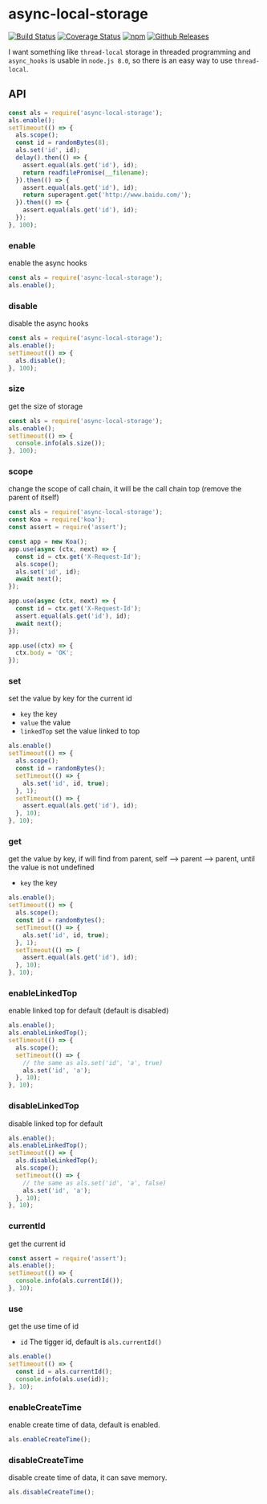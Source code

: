 # async-local-storage

[![Build Status](https://travis-ci.org/vicanso/async-local-storage.svg?branch=master)](https://travis-ci.org/vicanso/async-local-storage)
[![Coverage Status](https://img.shields.io/coveralls/vicanso/async-local-storage/master.svg?style=flat)](https://coveralls.io/r/vicanso/async-local-storage?branch=master)
[![npm](http://img.shields.io/npm/v/async-local-storage.svg?style=flat-square)](https://www.npmjs.org/package/async-local-storage)
[![Github Releases](https://img.shields.io/npm/dm/async-local-storage.svg?style=flat-square)](https://github.com/vicanso/async-local-storage)

I want something like `thread-local` storage in threaded programming and `async_hooks` is usable in `node.js 8.0`, so there is an easy way to use `thread-local`.

## API

```js
const als = require('async-local-storage');
als.enable();
setTimeout(() => {
  als.scope();
  const id = randomBytes(8);
  als.set('id', id);
  delay().then(() => {
    assert.equal(als.get('id'), id);
    return readfilePromise(__filename);
  }).then(() => {
    assert.equal(als.get('id'), id);
    return superagent.get('http://www.baidu.com/');
  }).then(() => {
    assert.equal(als.get('id'), id);
  });
}, 100);
```

### enable

enable the async hooks

```js
const als = require('async-local-storage');
als.enable();
```

### disable

disable the async hooks

```js
const als = require('async-local-storage');
als.enable();
setTimeout(() => {
  als.disable();
}, 100);
```

### size

get the size of storage

```js
const als = require('async-local-storage');
als.enable();
setTimeout(() => {
  console.info(als.size());
}, 100);
```

### scope

change the scope of call chain, it will be the call chain top (remove the parent of itself)

```js
const als = require('async-local-storage');
const Koa = require('koa');
const assert = require('assert');

const app = new Koa();
app.use(async (ctx, next) => {
  const id = ctx.get('X-Request-Id');
  als.scope();
  als.set('id', id);
  await next();
});

app.use(async (ctx, next) => {
  const id = ctx.get('X-Request-Id');
  assert.equal(als.get('id'), id);
  await next();
});

app.use((ctx) => {
  ctx.body = 'OK';
});
```


### set

set the value by key for the current id

- `key` the key
- `value` the value
- `linkedTop` set the value linked to top

```js
als.enable()
setTimeout(() => {
  als.scope();
  const id = randomBytes();
  setTimeout(() => {
    als.set('id', id, true);
  }, 1);
  setTimeout(() => {
    assert.equal(als.get('id'), id);
  }, 10);
}, 10);
```

### get

get the value by key, if will find from parent, self --> parent --> parent, until the value is not undefined

- `key` the key

```js
als.enable();
setTimeout(() => {
  als.scope();
  const id = randomBytes();
  setTimeout(() => {
    als.set('id', id, true);
  }, 1);
  setTimeout(() => {
    assert.equal(als.get('id'), id);
  }, 10);
}, 10);
```

### enableLinkedTop

enable linked top for default (default is disabled)

```js
als.enable();
als.enableLinkedTop();
setTimeout(() => {
  als.scope();
  setTimeout(() => {
    // the same as als.set('id', 'a', true)
    als.set('id', 'a');
  }, 10);
}, 10);
```

### disableLinkedTop

disable linked top for default

```js
als.enable();
als.enableLinkedTop();
setTimeout(() => {
  als.disableLinkedTop();
  als.scope();
  setTimeout(() => {
    // the same as als.set('id', 'a', false)
    als.set('id', 'a');
  }, 10);
}, 10);
```


### currentId

get the current id

```js
const assert = require('assert');
als.enable();
setTimeout(() => {
  console.info(als.currentId());
}, 10);
```

### use

get the use time of id

- `id` The tigger id, default is `als.currentId()`

```js
als.enable()
setTimeout(() => {
  const id = als.currentId();
  console.info(als.use(id));
}, 10);
```

### enableCreateTime

enable create time of data, default is enabled.

```js
als.enableCreateTime();
```

### disableCreateTime

disable create time of data, it can save memory.

```js
als.disableCreateTime();
```